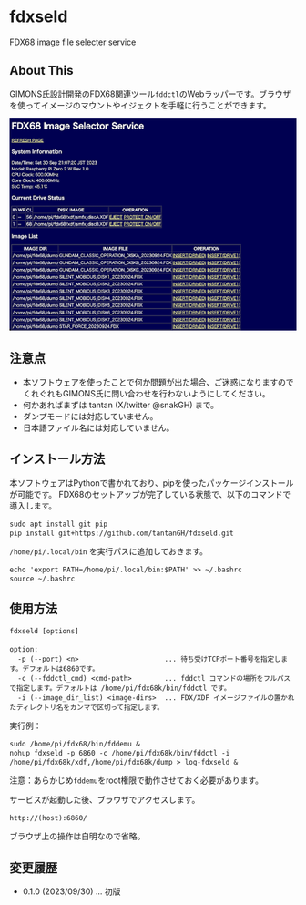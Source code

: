# fdxseld

FDX68 image file selecter service

## About This

GIMONS氏設計開発のFDX68関連ツール`fddctl`のWebラッパーです。ブラウザを使ってイメージのマウントやイジェクトを手軽に行うことができます。

<img src='images/fdxseld.png'/>

## 注意点

* 本ソフトウェアを使ったことで何か問題が出た場合、ご迷惑になりますのでくれぐれもGIMONS氏に問い合わせを行わないようにしてください。
* 何かあればまずは tantan (X/twitter @snakGH) まで。
* ダンプモードには対応していません。
* 日本語ファイル名には対応していません。

## インストール方法

  本ソフトウェアはPythonで書かれており、pipを使ったパッケージインストールが可能です。
  FDX68のセットアップが完了している状態で、以下のコマンドで導入します。

    sudo apt install git pip
    pip install git+https://github.com/tantanGH/fdxseld.git

  `/home/pi/.local/bin` を実行パスに追加しておきます。

    echo 'export PATH=/home/pi/.local/bin:$PATH' >> ~/.bashrc
    source ~/.bashrc

## 使用方法

    fdxseld [options]

    option:
      -p (--port) <n>                     ... 待ち受けTCPポート番号を指定します。デフォルトは6860です。
      -c (--fddctl_cmd) <cmd-path>        ... fddctl コマンドの場所をフルパスで指定します。デフォルトは /home/pi/fdx68k/bin/fddctl です。
      -i (--image_dir_list) <image-dirs>  ... FDX/XDF イメージファイルの置かれたディレクトリ名をカンマで区切って指定します。

  実行例：

    sudo /home/pi/fdx68/bin/fddemu &
    nohup fdxseld -p 6860 -c /home/pi/fdx68k/bin/fddctl -i /home/pi/fdx68k/xdf,/home/pi/fdx68k/dump > log-fdxseld &

  注意：あらかじめ`fddemu`をroot権限で動作させておく必要があります。

  サービスが起動した後、ブラウザでアクセスします。

    http://(host):6860/
  
  ブラウザ上の操作は自明なので省略。

## 変更履歴

* 0.1.0 (2023/09/30) ... 初版